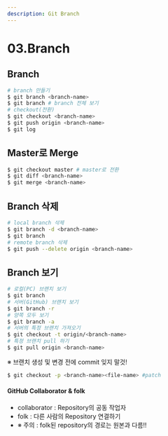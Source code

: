 ```yaml
---
description: Git Branch
---
```


# 03.Branch

## Branch

```bash
# branch 만들기
$ git branch <branch-name>
$ git branch # branch 전체 보기
# checkout(전환) 
$ git checkout <branch-name>
$ git push origin <branch-name>
$ git log
```

## Master로 Merge

```bash
$ git checkout master # master로 전환
$ git diff <branch-name> 
$ git merge <branch-name>
```

## Branch 삭제

```bash
# local branch 삭제
$ git branch -d <branch-name>
$ git branch
# remote branch 삭제
$ git push --delete origin <branch-name>
```

## Branch 보기

```bash
# 로컬(PC) 브랜치 보기
$ git branch
# 서버(GitHub) 브랜치 보기
$ git branch -r 
# 양쪽 모두 보기
$ git branch -a
# 서버의 특정 브랜치 가져오기
$ git checkout -t origin/<branch-name>
# 특정 브랜치 pull 하기
$ git pull origin <branch-name>
```

※ 브랜치 생성 및 변경 전에 commit 잊지 말것!

```bash
$ git checkout -p <branch-name><file-name> #patch
```

#### GitHub Collaborator & folk

* collaborator : Repository의 공동 작업자
* folk : 다른 사람의 Repository 연결하기 
* ※ 주의 : folk된 repository의 경로는 원본과 다름!!